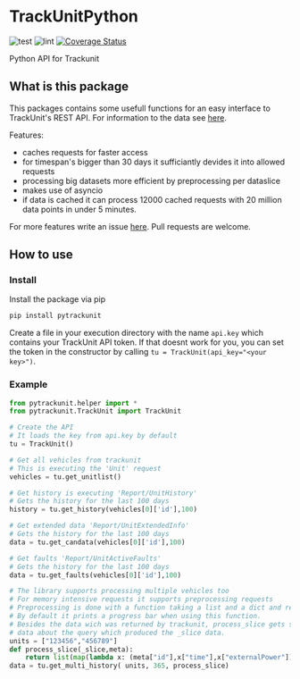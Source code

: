 # TrackUnitPython

![test](https://github.com/einsteinmaster/TrackUnitPython/actions/workflows/test.yml/badge.svg)
![lint](https://github.com/einsteinmaster/TrackUnitPython/actions/workflows/pylint.yml/badge.svg)
[![Coverage Status](https://coveralls.io/repos/github/kmodexc/TrackUnitPython/badge.svg?branch=main)](https://coveralls.io/github/kmodexc/TrackUnitPython?branch=main)

Python API for Trackunit

## What is this package

This packages contains some usefull functions for an easy interface to TrackUnit's REST API. For information to the data see [here](https://dev.trackunit.com/docs).

Features:
- caches requests for faster access
- for timespan's bigger than 30 days it sufficiantly devides it into allowed requests
- processing big datasets more efficient by preprocessing per dataslice
- makes use of asyncio
- if data is cached it can process 12000 cached requests with 20 million data points in under 5 minutes.

For more features write an issue [here](https://github.com/einsteinmaster/TrackUnitPython/issues/new). Pull requests are welcome.

## How to use

### Install

Install the package via pip

``` sh
pip install pytrackunit
```

Create a file in your execution directory with the name `api.key` which contains your TrackUnit API token. If that doesnt work for you, you can set the token in the constructor by calling `tu = TrackUnit(api_key="<your key>")`.

### Example

``` python
from pytrackunit.helper import *
from pytrackunit.TrackUnit import TrackUnit

# Create the API
# It loads the key from api.key by default
tu = TrackUnit()

# Get all vehicles from trackunit
# This is executing the 'Unit' request 
vehicles = tu.get_unitlist()

# Get history is executing 'Report/UnitHistory'
# Gets the history for the last 100 days
history = tu.get_history(vehicles[0]['id'],100)

# Get extended data 'Report/UnitExtendedInfo'
# Gets the history for the last 100 days
data = tu.get_candata(vehicles[0]['id'],100)

# Get faults 'Report/UnitActiveFaults'
# Gets the history for the last 100 days
data = tu.get_faults(vehicles[0]['id'],100)

# The library supports processing multiple vehicles too
# For memory intensive requests it supports preprocessing requests
# Preprocessing is done with a function taking a list and a dict and returning a list.
# By default it prints a progress bar when using this function.
# Besides the data wich was returned by trackunit, process_slice gets some meta-
# data about the query which produced the _slice data.
units = ["123456","456789"]
def process_slice(_slice,meta):
    return list(map(lambda x: (meta["id"],x["time"],x["externalPower"]),_slice))
data = tu.get_multi_history( units, 365, process_slice)

```
